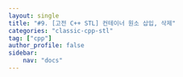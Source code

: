 ```yaml
---
layout: single
title: "#9. [고전 C++ STL] 컨테이너 원소 삽입, 삭제"
categories: "classic-cpp-stl"
tag: ["cpp"]
author_profile: false
sidebar: 
    nav: "docs"
---
```


